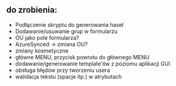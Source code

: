 ## do zrobienia:
- Podłączenie skryptu do generowania haseł
- Dodawanie/usuwanie grup w formularzu
- OU jako pole formularza?
- AzureSynced -> zmiana OU?
- zmiany kosmetyczne
- główne MENU, przycisk powrotu do głównego MENU
- dodawanie/generowanie template'ów z poziomu aplikacji GUI
- obsługa błędów przy tworzeniu usera
- walidacja tekstu (spacje itp.) w atrybutach

